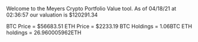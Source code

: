 Welcome to the Meyers Crypto Portfolio Value tool. 
As of 04/18/21 at 02:36:57 our valuation is $120291.34 

BTC Price = $56683.51
 ETH Price = $2233.19
BTC Holdings = 1.06BTC
 ETH holdings = 26.960005962ETH 
